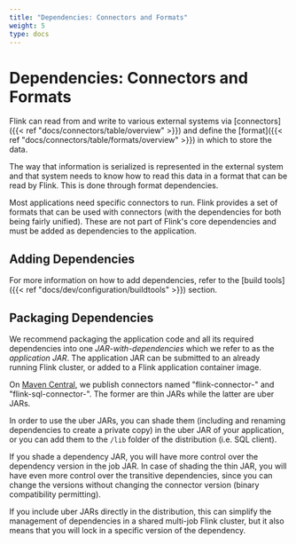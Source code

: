 ```yaml
---
title: "Dependencies: Connectors and Formats"
weight: 5
type: docs
---
```

<!--
Licensed to the Apache Software Foundation (ASF) under one
or more contributor license agreements.  See the NOTICE file
distributed with this work for additional information
regarding copyright ownership.  The ASF licenses this file
to you under the Apache License, Version 2.0 (the
"License"); you may not use this file except in compliance
with the License.  You may obtain a copy of the License at

  http://www.apache.org/licenses/LICENSE-2.0

Unless required by applicable law or agreed to in writing,
software distributed under the License is distributed on an
"AS IS" BASIS, WITHOUT WARRANTIES OR CONDITIONS OF ANY
KIND, either express or implied.  See the License for the
specific language governing permissions and limitations
under the License.
-->

# Dependencies: Connectors and Formats

Flink can read from and write to various external systems via [connectors]({{< ref "docs/connectors/table/overview" >}})
and define the [format]({{< ref "docs/connectors/table/formats/overview" >}}) in which to store the 
data.  

The way that information is serialized is represented in the external system and that system needs
to know how to read this data in a format that can be read by Flink.  This is done through format 
dependencies.

Most applications need specific connectors to run. Flink provides a set of formats that can be used 
with connectors (with the dependencies for both being fairly unified). These are not part of Flink's 
core dependencies and must be added as dependencies to the application.

## Adding Dependencies 

For more information on how to add dependencies, refer to the [build tools]({{< ref "docs/dev/configuration/buildtools" >}}) section.

## Packaging Dependencies

We recommend packaging the application code and all its required dependencies into one *JAR-with-dependencies*
which we refer to as the *application JAR*. The application JAR can be submitted to an already running
Flink cluster, or added to a Flink application container image.

On [Maven Central](https://search.maven.org), we publish connectors named "flink-connector-<NAME>" and
"flink-sql-connector-<NAME>". The former are thin JARs while the latter are uber JARs.

In order to use the uber JARs, you can shade them (including and renaming dependencies to create a 
private copy) in the uber JAR of your application, or you can add them to the `/lib` folder of the 
distribution (i.e. SQL client).

If you shade a dependency JAR, you will have more control over the dependency version in the job JAR. 
In case of shading the thin JAR, you will have even more control over the transitive dependencies, 
since you can change the versions without changing the connector version (binary compatibility permitting).

If you include uber JARs directly in the distribution, this can simplify the management of dependencies 
in a shared multi-job Flink cluster, but it also means that you will lock in a specific version of the 
dependency.
